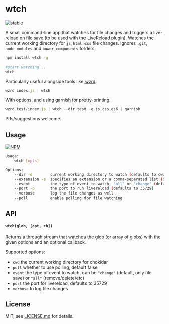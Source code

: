 # wtch

[![stable](http://badges.github.io/stability-badges/dist/stable.svg)](http://github.com/badges/stability-badges)

A small command-line app that watches for file changes and triggers a live-reload on file save (to be used with the LiveReload plugin). Watches the current working directory for `js,html,css` file changes. Ignores `.git`, `node_modules` and `bower_components` folders. 

```sh
npm install wtch -g

#start watching ..
wtch
```

Particularly useful alongside tools like [wzrd](https://github.com/maxogden/wzrd).

```js
wzrd index.js | wtch
```

With options, and using [garnish](https://github.com/mattdesl/garnish) for pretty-printing.

```js
wzrd test/index.js | wtch --dir test -e js,css,es6 | garnish
```

PRs/suggestions welcome.

## Usage

[![NPM](https://nodei.co/npm/wtch.png)](https://www.npmjs.com/package/wtch)

```sh
Usage:
    wtch [opts]

Options:
    --dir -d        current working directory to watch (defaults to cwd)
    --extension -e  specifies an extension or a comma-separated list (default js,css,html)
    --event         the type of event to watch, "all" or "change" (default "change")
    --port -p       the port to run livereload (defaults to 35729)
    --verbose       log the file changes as well
    --poll          enable polling for file watching
```

## API

#### `wtch(glob, [opt, cb])`

Returns a through stream that watches the glob (or array of globs) with the given options and an optional callback.

Supported options:

- `cwd` the current working directory for chokidar
- `poll` whether to use polling, default false
- `event` the type of event to watch, can be `"change"` (default, only file save) or `"all"` (remove/delete/etc)
- `port` the port for livereload, defaults to 35729
- `verbose` to log file changes

## License

MIT, see [LICENSE.md](http://github.com/mattdesl/wtch/blob/master/LICENSE.md) for details.
